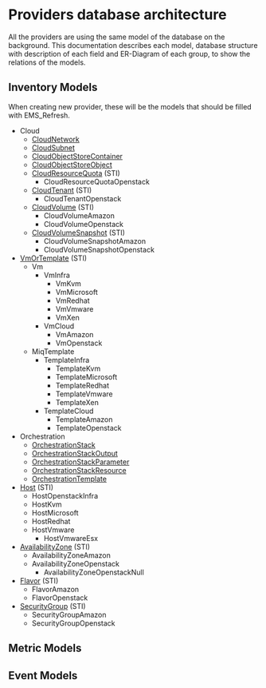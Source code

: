 # Providers database architecture

All the providers are using the same model of the database on the
background. This documentation describes each model, database
structure with description of each field and ER-Diagram of each
group, to show the relations of the models.

## Inventory Models

When creating new provider, these will be the models that should
be filled with EMS_Refresh.

* Cloud
  * [CloudNetwork](providers_database_architecture/cloud_network.md)
  * [CloudSubnet](providers_database_architecture/cloud_subnet.md)
  * [CloudObjectStoreContainer](providers_database_architecture/cloud_object_store_container.md)
  * [CloudObjectStoreObject](providers_database_architecture/cloud_object_store_object.md)
  * [CloudResourceQuota](providers_database_architecture/cloud_resource_quota.md) (STI)
    * CloudResourceQuotaOpenstack
  * [CloudTenant](providers_database_architecture/cloud_tenant.md) (STI)
    * CloudTenantOpenstack
  * [CloudVolume](providers_database_architecture/cloud_volume.md) (STI)
    * CloudVolumeAmazon
    * CloudVolumeOpenstack
  * [CloudVolumeSnapshot](providers_database_architecture/cloud_volume_snapshot.md) (STI)
    * CloudVolumeSnapshotAmazon
    * CloudVolumeSnapshotOpenstack
* [VmOrTemplate](providers_database_architecture/vm_or_template.md) (STI)
  * Vm
    * VmInfra
      * VmKvm
      * VmMicrosoft
      * VmRedhat
      * VmVmware
      * VmXen
    * VmCloud
      * VmAmazon
      * VmOpenstack
  * MiqTemplate
    * TemplateInfra
      * TemplateKvm
      * TemplateMicrosoft
      * TemplateRedhat
      * TemplateVmware
      * TemplateXen
    * TemplateCloud
      * TemplateAmazon
      * TemplateOpenstack
* Orchestration
  * [OrchestrationStack](providers_database_architecture/orchestration_stack.md)
  * [OrchestrationStackOutput](providers_database_architecture/orchestration_stack_output.md)
  * [OrchestrationStackParameter](providers_database_architecture/orchestration_stack_parameter.md)
  * [OrchestrationStackResource](providers_database_architecture/orchestration_stack_resource.md)
  * [OrchestrationTemplate](providers_database_architecture/orchestration_template.md)
* [Host](providers_database_architecture/host.md) (STI)
  * HostOpenstackInfra
  * HostKvm
  * HostMicrosoft
  * HostRedhat
  * HostVmware
    * HostVmwareEsx
* [AvailabilityZone](providers_database_architecture/availability_zone.md) (STI)
  * AvailabilityZoneAmazon
  * AvailabilityZoneOpenstack
    * AvailabilityZoneOpenstackNull
* [Flavor](providers_database_architecture/flavor.md) (STI)
  * FlavorAmazon
  * FlavorOpenstack
* [SecurityGroup](providers_database_architecture/security_group.md) (STI)
  * SecurityGroupAmazon
  * SecurityGroupOpenstack

## Metric Models

## Event Models
